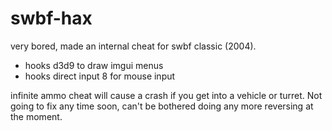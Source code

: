 # swbf-hax
very bored, made an internal cheat for swbf classic (2004).
- hooks d3d9 to draw imgui menus
- hooks direct input 8 for mouse input

infinite ammo cheat will cause a crash if you get into a vehicle or turret. Not going to fix any time soon, can't be bothered doing any more reversing at the moment.
